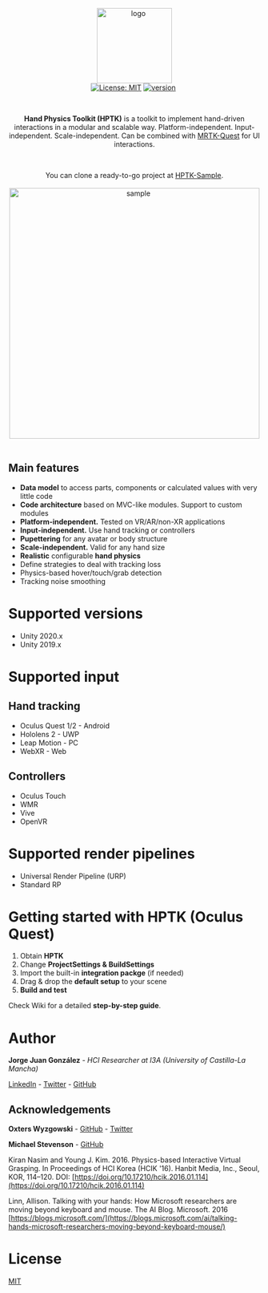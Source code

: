 <p align="center">
  <img src="https://imgur.com/QHED9DH.png" height="150" alt="logo"><br>
  <a href="https://unity3d.com/es/get-unity/download/archive"><img src="https://img.shields.io/badge/unity-2019.4%20or%20later-green.svg" alt=""></a>
  <a href="https://github.com/jorgejgnz/HPTK/blob/master/LICENSE.md"><img src="https://img.shields.io/badge/License-MIT-yellow.svg" alt="License: MIT"></a>
  <a href="https://github.com/jorgejgnz/HPTK/releases"><img src="https://img.shields.io/badge/version-0.6.2-blue" alt="version"></a>
  <a href="https://discord.gg/TuzhMZQpDy"><img src="https://img.shields.io/discord/679793598958403620?logo=discord" alt=""></a>
  <a href="https://twitter.com/intent/follow?screen_name=jorgejgnz"><img src="https://img.shields.io/twitter/follow/jorgejgnz.svg?label=Follow&amp;style=social" alt=""></a>
</p><br>

<p align="center">
  <strong>Hand Physics Toolkit (HPTK)</strong> is a toolkit to implement hand-driven interactions in a modular and scalable way. Platform-independent. Input-independent. Scale-independent. Can be combined with <a href="https://github.com/provencher/MRTK-Quest">MRTK-Quest</a> for UI interactions.
</p><br>

<p align="center">
  You can clone a ready-to-go project at <a href="https://github.com/jorgejgnz/HPTK-Sample">HPTK-Sample</a>.<br><br>
  <img src="https://media.giphy.com/media/5A9I0c8uwBTUuPwv4N/giphy.gif" height="500" alt="sample"><br><br>
</p>

## Main features
- **Data model** to access parts, components or calculated values with very little code
- **Code architecture** based on MVC-like modules. Support to custom modules
- **Platform-independent.** Tested on VR/AR/non-XR applications
- **Input-independent.** Use hand tracking or controllers
- **Pupettering** for any avatar or body structure
- **Scale-independent.** Valid for any hand size
- **Realistic** configurable **hand physics**
- Define strategies to deal with tracking loss
- Physics-based hover/touch/grab detection
- Tracking noise smoothing

# Supported versions
- Unity 2020.x
- Unity 2019.x

# Supported input
## Hand tracking
- Oculus Quest 1/2 - Android
- Hololens 2 - UWP
- Leap Motion - PC
- WebXR - Web

## Controllers
- Oculus Touch
- WMR
- Vive
- OpenVR

# Supported render pipelines
- Universal Render Pipeline (URP)
- Standard RP

# Getting started with HPTK (Oculus Quest)

1. Obtain **HPTK**
1. Change **ProjectSettings & BuildSettings**
1. Import the built-in **integration packge** (if needed)
1. Drag & drop the **default setup** to your scene
1. **Build and test**

Check Wiki for a detailed **step-by-step guide**.

# Author
**Jorge Juan González** - *HCI Researcher at I3A (University of Castilla-La Mancha)*

[LinkedIn](https://www.linkedin.com/in/jorgejgnz/) - [Twitter](https://twitter.com/jorgejgnz) - [GitHub](https://github.com/jorgejgnz)

## Acknowledgements

**Oxters Wyzgowski** - [GitHub](https://github.com/oxters168) - [Twitter](https://twitter.com/OxGamesCo)

**Michael Stevenson** - [GitHub](https://github.com/mstevenson)

Kiran Nasim and Young J. Kim. 2016. Physics-based Interactive Virtual Grasping. In Proceedings of HCI Korea (HCIK '16). Hanbit Media, Inc., Seoul, KOR, 114–120. DOI: [https://doi.org/10.17210/hcik.2016.01.114](https://doi.org/10.17210/hcik.2016.01.114)

Linn, Allison. Talking with your hands: How Microsoft researchers are moving beyond keyboard and mouse. The AI Blog. Microsoft. 2016
[https://blogs.microsoft.com/](https://blogs.microsoft.com/ai/talking-hands-microsoft-researchers-moving-beyond-keyboard-mouse/)

# License
[MIT](./LICENSE.md)
